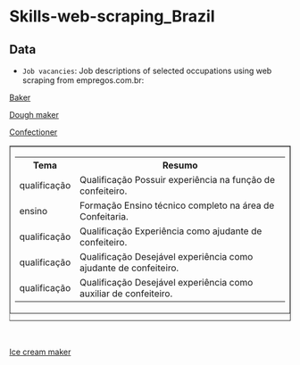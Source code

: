 # Skills-web-scraping_Brazil
 
## Data
- `Job vacancies`: Job descriptions of selected occupations using web scraping from empregos.com.br: 

[Baker](https://www.empregos.com.br/vagas/padeiro)

[Dough maker](https://www.empregos.com.br/vagas/masseiro/)

[Confectioner](https://www.empregos.com.br/vagas/confeiteiro/)

<p align= center >
<table cellspacing=0 border=1>
<caption align=bottom class=captiondataframe></caption>
<tr><td>
	<table border=0 class=dataframe>
	<tbody> 
	<tr class= firstline > 
		<th>Tema  </th>
		<th>Resumo</th> 
	</tr> 
<tr> 
<td class=cellinside>qualificação
</td>
<td class=cellinside>Qualificação  Possuir experiência na função de confeiteiro.
</td></tr>
 
<tr> 
<td class=cellinside>ensino
</td>
<td class=cellinside>Formação Ensino técnico completo na área de Confeitaria.
</td></tr>
 
<tr> 
<td class=cellinside>qualificação
</td>
<td class=cellinside>Qualificação  Experiência como ajudante de confeiteiro.
</td></tr>
 
<tr> 
<td class=cellinside>qualificação
</td>
<td class=cellinside>Qualificação  Desejável experiência como ajudante de confeiteiro.
</td></tr>
 
<tr> 
<td class=cellinside>qualificação
</td>
<td class=cellinside>Qualificação  Desejável experiência como auxiliar de confeiteiro.
</td></tr>

</table>
 </td></table>
 <br>

[Ice cream maker](https://www.empregos.com.br/vagas/sorvete/)


